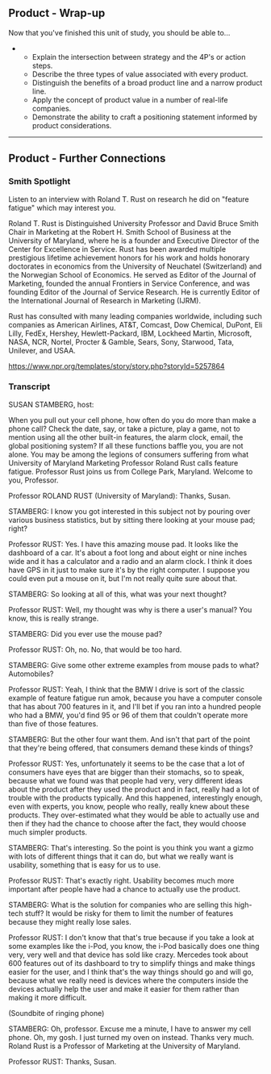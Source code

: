 ## Product - Wrap-up

Now that you've finished this unit of study, you should be able to...



- - Explain the intersection between strategy and the 4P's or action steps.
  - Describe the three types of value associated with every product.
  - Distinguish the benefits of a broad product line and a narrow product line.
  - Apply the concept of product value in a number of real-life companies.
  - Demonstrate the ability to craft a positioning statement informed by product considerations.

---------------------

## Product - Further Connections

### Smith Spotlight

Listen to an interview with Roland T. Rust on research he did on "feature fatigue" which may interest you.

Roland T. Rust is Distinguished University Professor and David Bruce Smith Chair in Marketing at the Robert H. Smith School of Business at the University of Maryland, where he is a founder and Executive Director of the Center for Excellence in Service. Rust has been awarded multiple prestigious lifetime achievement honors for his work and holds honorary doctorates in economics from the University of Neuchatel (Switzerland) and the Norwegian School of Economics. He served as Editor of the Journal of Marketing, founded the annual Frontiers in Service Conference, and was founding Editor of the Journal of Service Research.   He is currently Editor of the International Journal of Research in Marketing (IJRM). 

Rust has consulted with many leading companies worldwide, including such companies as American Airlines, AT&T, Comcast, Dow Chemical, DuPont, Eli Lilly, FedEx, Hershey, Hewlett-Packard, IBM, Lockheed Martin, Microsoft, NASA, NCR, Nortel, Procter & Gamble, Sears, Sony, Starwood, Tata, Unilever, and USAA. 



https://www.npr.org/templates/story/story.php?storyId=5257864



### Transcript

SUSAN STAMBERG, host:

When you pull out your cell phone, how often do you do more than make a phone call? Check the date, say, or take a picture, play a game, not to mention using all the other built-in features, the alarm clock, email, the global positioning system? If all these functions baffle you, you are not alone. You may be among the legions of consumers suffering from what University of Maryland Marketing Professor Roland Rust calls feature fatigue. Professor Rust joins us from College Park, Maryland. Welcome to you, Professor.

Professor ROLAND RUST (University of Maryland): Thanks, Susan.

STAMBERG: I know you got interested in this subject not by pouring over various business statistics, but by sitting there looking at your mouse pad; right?

Professor RUST: Yes. I have this amazing mouse pad. It looks like the dashboard of a car. It's about a foot long and about eight or nine inches wide and it has a calculator and a radio and an alarm clock. I think it does have GPS in it just to make sure it's by the right computer. I suppose you could even put a mouse on it, but I'm not really quite sure about that.

STAMBERG: So looking at all of this, what was your next thought?

Professor RUST: Well, my thought was why is there a user's manual? You know, this is really strange.

STAMBERG: Did you ever use the mouse pad?

Professor RUST: Oh, no. No, that would be too hard.

STAMBERG: Give some other extreme examples from mouse pads to what? Automobiles?

Professor RUST: Yeah, I think that the BMW I drive is sort of the classic example of feature fatigue run amok, because you have a computer console that has about 700 features in it, and I'll bet if you ran into a hundred people who had a BMW, you'd find 95 or 96 of them that couldn't operate more than five of those features.

STAMBERG: But the other four want them. And isn't that part of the point that they're being offered, that consumers demand these kinds of things?

Professor RUST: Yes, unfortunately it seems to be the case that a lot of consumers have eyes that are bigger than their stomachs, so to speak, because what we found was that people had very, very different ideas about the product after they used the product and in fact, really had a lot of trouble with the products typically. And this happened, interestingly enough, even with experts, you know, people who really, really knew about these products. They over-estimated what they would be able to actually use and then if they had the chance to choose after the fact, they would choose much simpler products.

STAMBERG: That's interesting. So the point is you think you want a gizmo with lots of different things that it can do, but what we really want is usability, something that is easy for us to use.

Professor RUST: That's exactly right. Usability becomes much more important after people have had a chance to actually use the product.

STAMBERG: What is the solution for companies who are selling this high-tech stuff? It would be risky for them to limit the number of features because they might really lose sales.

Professor RUST: I don't know that that's true because if you take a look at some examples like the i-Pod, you know, the i-Pod basically does one thing very, very well and that device has sold like crazy. Mercedes took about 600 features out of its dashboard to try to simplify things and make things easier for the user, and I think that's the way things should go and will go, because what we really need is devices where the computers inside the devices actually help the user and make it easier for them rather than making it more difficult.

(Soundbite of ringing phone)

STAMBERG: Oh, professor. Excuse me a minute, I have to answer my cell phone. Oh, my gosh. I just turned my oven on instead. Thanks very much. Roland Rust is a Professor of Marketing at the University of Maryland.

Professor RUST: Thanks, Susan.